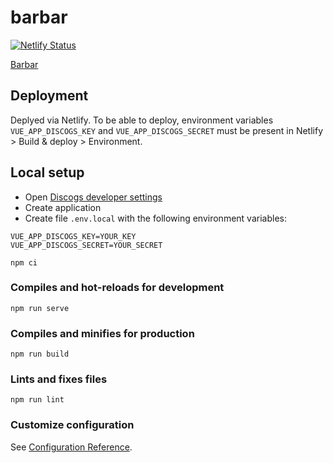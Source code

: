 # barbar

[![Netlify Status](https://api.netlify.com/api/v1/badges/0688444a-b1e9-40e7-b71d-28a051a259f4/deploy-status)](https://app.netlify.com/sites/barbar/deploys)

[Barbar](https://barbar.netlify.com)

## Deployment
Deplyed via Netlify.
To be able to deploy, environment variables `VUE_APP_DISCOGS_KEY` and `VUE_APP_DISCOGS_SECRET` must be present in Netlify > Build & deploy > Environment.
## Local setup

 - Open [Discogs developer settings](https://www.discogs.com/settings/developers)
 - Create application
 - Create file `.env.local` with the following environment variables:

```
VUE_APP_DISCOGS_KEY=YOUR_KEY
VUE_APP_DISCOGS_SECRET=YOUR_SECRET
```

```
npm ci
```

### Compiles and hot-reloads for development
```
npm run serve
```

### Compiles and minifies for production
```
npm run build
```

### Lints and fixes files
```
npm run lint
```

### Customize configuration
See [Configuration Reference](https://cli.vuejs.org/config/).
